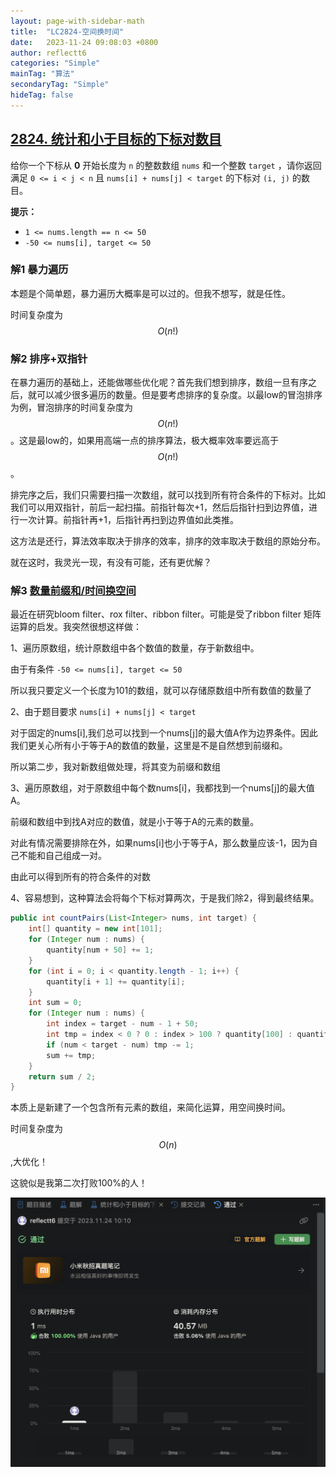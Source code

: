 ```yaml
---
layout: page-with-sidebar-math
title:  "LC2824-空间换时间"
date:   2023-11-24 09:08:03 +0800
author: reflectt6
categories: "Simple"
mainTag: "算法"
secondaryTag: "Simple"
hideTag: false
---
```


## [2824. 统计和小于目标的下标对数目](https://leetcode.cn/problems/count-pairs-whose-sum-is-less-than-target/)

给你一个下标从 **0** 开始长度为 `n` 的整数数组 `nums` 和一个整数 `target` ，请你返回满足 `0 <= i < j < n` 且 `nums[i] + nums[j] < target` 的下标对 `(i, j)` 的数目。

**提示：**

- `1 <= nums.length == n <= 50`
- `-50 <= nums[i], target <= 50`



### 解1 暴力遍历

本题是个简单题，暴力遍历大概率是可以过的。但我不想写，就是任性。

时间复杂度为$$O(n!)$$

### 解2 排序+双指针

在暴力遍历的基础上，还能做哪些优化呢？首先我们想到排序，数组一旦有序之后，就可以减少很多遍历的数量。但是要考虑排序的复杂度。以最low的冒泡排序为例，冒泡排序的时间复杂度为$$O(n!)$$。这是最low的，如果用高端一点的排序算法，极大概率效率要远高于$$O(n!)$$。

排完序之后，我们只需要扫描一次数组，就可以找到所有符合条件的下标对。比如我们可以用双指针，前后一起扫描。前指针每次+1，然后后指针扫到边界值，进行一次计算。前指针再+1，后指针再扫到边界值如此类推。

这方法是还行，算法效率取决于排序的效率，排序的效率取决于数组的原始分布。

就在这时，我灵光一现，有没有可能，还有更优解？

### 解3 [数量前缀和/时间换空间](https://leetcode.cn/problems/count-pairs-whose-sum-is-less-than-target/solutions/2539821/kong-jian-huan-shi-jian-onji-zhi-xiao-lu-y96d/)

最近在研究bloom filter、rox filter、ribbon filter。可能是受了ribbon filter 矩阵运算的启发。我突然很想这样做：

1、遍历原数组，统计原数组中各个数值的数量，存于新数组中。

由于有条件 `-50 <= nums[i], target <= 50`

所以我只要定义一个长度为101的数组，就可以存储原数组中所有数值的数量了

2、由于题目要求 `nums[i] + nums[j] < target`

对于固定的nums[i],我们总可以找到一个nums[j]的最大值A作为边界条件。因此我们更关心所有小于等于A的数值的数量，这里是不是自然想到前缀和。

所以第二步，我对新数组做处理，将其变为前缀和数组

3、遍历原数组，对于原数组中每个数nums[i]，我都找到一个nums[j]的最大值A。

前缀和数组中到找A对应的数值，就是小于等于A的元素的数量。

对此有情况需要排除在外，如果nums[i]也小于等于A，那么数量应该-1，因为自己不能和自己组成一对。

由此可以得到所有的符合条件的对数

4、容易想到，这种算法会将每个下标对算两次，于是我们除2，得到最终结果。

```java
public int countPairs(List<Integer> nums, int target) {
    int[] quantity = new int[101];
    for (Integer num : nums) {
        quantity[num + 50] += 1;
    }
    for (int i = 0; i < quantity.length - 1; i++) {
        quantity[i + 1] += quantity[i];
    }
    int sum = 0;
    for (Integer num : nums) {
        int index = target - num - 1 + 50;
        int tmp = index < 0 ? 0 : index > 100 ? quantity[100] : quantity[index];
        if (num < target - num) tmp -= 1;
        sum += tmp;
    }
    return sum / 2;
}
```

本质上是新建了一个包含所有元素的数组，来简化运算，用空间换时间。

时间复杂度为$$O(n)$$ ,大优化！

这貌似是我第二次打败100%的人！

![image-20231124103713818](/assets/images/2023-11-24-LC2824-空间换时间//image-20231124103713818.png)
